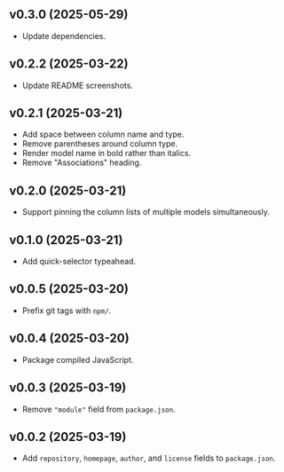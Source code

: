 ## v0.3.0 (2025-05-29)

- Update dependencies.

## v0.2.2 (2025-03-22)

- Update README screenshots.

## v0.2.1 (2025-03-21)

- Add space between column name and type.
- Remove parentheses around column type.
- Render model name in bold rather than italics.
- Remove "Associations" heading.

## v0.2.0 (2025-03-21)

- Support pinning the column lists of multiple models simultaneously.

## v0.1.0 (2025-03-21)

- Add quick-selector typeahead.

## v0.0.5 (2025-03-20)

- Prefix git tags with `npm/`.

## v0.0.4 (2025-03-20)

- Package compiled JavaScript.

## v0.0.3 (2025-03-19)

- Remove `"module"` field from `package.json`.

## v0.0.2 (2025-03-19)

- Add `repository`, `homepage`, `author`, and `license` fields to `package.json`.

